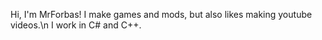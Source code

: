 Hi, I'm MrForbas!
I make games and mods, but also likes making youtube videos.\n
I work in C# and C++.
